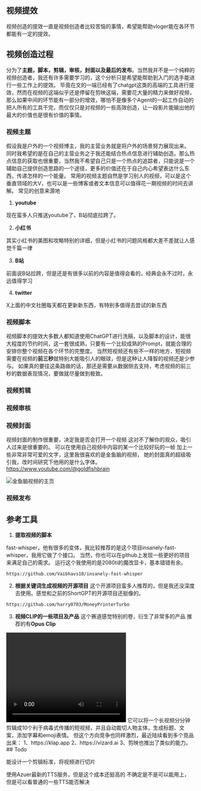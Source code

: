 ## 视频提效
视频创造的提效一直是视频创造者比较苦恼的事情，希望能帮助vloger能在各环节都能有一定的提效。
## 视频创造过程
分为了**主题，脚本，剪辑，审核，封面以及最后的发布**。当然我并不是一个纯粹的视频创造者，我还有许多需要学习的，这个分析只是希望能帮助到入门的选手能进行一些工作上的提效。
毕竟在文的一端已经有了chatgpt这类的高端的工具进行提效，然而在视频的这端似乎还是停留在剪映这端，需要花大量的精力来做好视频，那么如果中间的环节能有一部分的增效，哪怕不是像多个Agent的一起工作自动的把人所有的工具干完，而仅仅只是对视频的一些高效创造，让一段影片能输出他的最大的价值也是很有价值的事情。

### 视频主题
假设我是户外的一个视频博主，我的主营业务就是将户外的场景努力展现出来。
同时我希望的是在自己的主营业务之于我还能结合热点信息进行辅助创造。那么热点信息的获取也很重要，当然我不希望自己只是一个热点的追踪者，只能说是一个辅助自己提供创造思路的一个途径，更多的价值还在于自己内心希望表达什么东西，传递怎样的一个能量。
常用的视频主题自然是学习别人的视频，可以是这个垂直领域的大V，也可以是一些博客或者文本信息可以值得花一期视频的时间去讲解。
常见的创意来源地

1. **youtube**

现在蛮多人只推送youtube了，B站彻底拉跨了。

2. **小红书**

其实小红书的美图和攻略特别的详细，但是小红书的问题风格都大差不差就让人感觉千篇一律

3. **B站**

前面说B站拉跨，但是还是有很多以前的内容是值得会看的，经典会永不过时，永远值得学习

4. **twitter**

X上面的中文社圈每天都在更新新东西，有特别多值得去尝试的新东西

### 视频脚本
视频脚本的提效大多数人都知道使用ChatGPT进行洗稿，以及脚本的设计，能很大程度的节约时间，这一套很成熟，只要有一个比较成熟的Prompt，就能合理的安排你整个视频在各个环节的完整度。
当然短视频还有些不一样的地方，短视频需要在视频的**前三秒**就特别大能吸引人的眼球，但是这种让人降智的视频还是少参与。
如果真的要往这条路做的话，那还是需要从数据侧去支持，考虑视频的前三秒的数据表现情况，要做就尽量做到极致。
### 视频剪辑
### 视频审核
### 视频封面
视频封面的制作很重要，决定我是否会打开一个视频
这对不了解你的观众，吸引人过来是很重要的。
可以在使用自己视频中内容的某一个比较好玩的一帧
加上一些非常非常可爱的文字，这里我很喜欢的是金鱼脑的视频，
她的封面真的超级吸引我，改时间研究下他用的是什么字体。
https://www.youtube.com/@goldfishbrain

![金鱼脑视频的主页](https://chandlergis.top/file/a23fe3ce2c190f8736b46.png)
### 视频发布
## 参考工具
1. **提取视频的脚本**

fast-whisper，他有很多的变体，我比较推荐的是这个项目insanely-fast-whisper，我用它做了个接口。
当然，你也可以在github上发现一些更好的项目来满足自己的需求。
运行这个我使用的是2080ti的魔改显卡，基本错错有余。
```
https://github.com/Vaibhavs10/insanely-fast-whisper
```
2. **根据关键词生成视频的开源项目**
这个开源项目蛮多人推荐的，但是我还没深度去使用。感觉和之前的ShortGPT的开源项目还挺像的。
```
https://github.com/harry0703/MoneyPrinterTurbo
```

3. **视频CLIP的一些项目及产品**
这个赛道感觉特别的卷，衍生了非常多的产品
推荐的有**Opus Clip**

<video width="320" height="240" controls>
  <source src="https://chandlergis.top/file/0f976ba676f2726b74683.mp4" type="video/mp4">
  Your browser does not support the video tag.
</video>
它可以将一个长视频分分钟剪辑成10个利于病毒式传播的短视频，并且自动裁切人物主体，生成标题、文案，添加字幕和emoji表情。
但这个方向竞争也同样激烈，最近陆续看到多个竞品出来：
1、https://klap.app
2、https://vizard.ai
3、剪映也推出了类似的能力。
## Todo

能设计一个剪辑标准，将视频进行切片

使用Azuer最新的TTS服务，但是这个成本还挺高的
不确定是不是可以能用上，但是可以看普通的一些TTS能否解决


